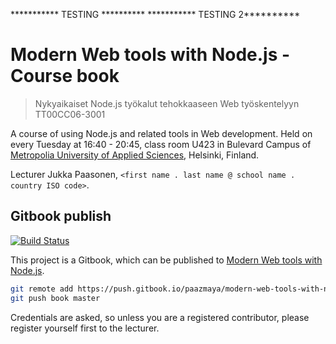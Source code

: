 ﻿*********** TESTING **********
*********** TESTING 2**********


# Modern Web tools with Node.js - Course book

> Nykyaikaiset Node.js työkalut tehokkaaseen Web työskentelyyn TT00CC06-3001

A course of using Node.js and related tools in Web development.
Held on every Tuesday at 16:40 - 20:45, class room U423 in Bulevard Campus of 
[Metropolia University of Applied Sciences](http://www.metropolia.fi/en/ "Metropolia"), Helsinki, Finland.

Lecturer Jukka Paasonen, `<first name . last name @ school name . country ISO code>`.

## Gitbook publish

[![Build Status](https://www.gitbook.io/button/status/book/paazmaya/modern-web-tools-with-node-js)](https://www.gitbook.io/book/paazmaya/modern-web-tools-with-node-js/activity)

This project is a Gitbook, which can be published to 
[Modern Web tools with Node.js](https://www.gitbook.io/book/paazmaya/modern-web-tools-with-node-js "Modern Web tools with Node.js").

```sh
git remote add https://push.gitbook.io/paazmaya/modern-web-tools-with-node-js.git
git push book master
```

Credentials are asked, so unless you are a registered contributor, please register yourself first to the lecturer.
